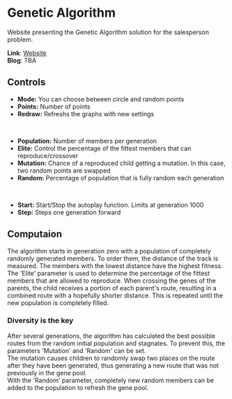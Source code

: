 # Genetic Algorithm

Website presenting the Genetic Algorithm solution for the salesperson problem.


<!-- ![](/img/thumbnail.png) -->


**Link**: [Website](https://benschr.github.io/GeneticAlgorithm/geneticalg.html)    
**Blog**: TBA

## Controls

- **Mode:** You can choose between circle and random points    
- **Points:** Number of points  
- **Redraw:** Refreshs the graphs with new settings  

<br/> 

- **Population:** Number of members per generation 
- **Elite:** Control the percentage of the fittest members that can reproduce/crossover
- **Mutation:** Chance of a reproduced child getting a mutation. In this case, two random points are swapped
- **Random:** Percentage of population that is fully random each generation
   
<br/> 
   
- **Start:** Start/Stop the autoplay function. Limits at generation 1000  
- **Step:** Steps one generation forward

## Computaion

The algorithm starts in generation zero with a population of completely randomly generated members. To order them, the distance of the track is measured. The members with the lowest distance have the highest fitness.
The 'Elite' parameter is used to determine the percentage of the fittest members that are allowed to reproduce. When crossing the genes of the parents, the child receives a portion of each parent's route, resulting in a combined route with a hopefully shorter distance.
This is repeated until the new population is completely filled.

### Diversity is the key

After several generations, the algorithm has calculated the best possible routes from the random initial population and stagnates. To prevent this, the parameters 'Mutation' and 'Random' can be set.  
The mutation causes children to randomly swap two places on the route after they have been generated, thus generating a new route that was not previously in the gene pool.  
With the 'Random' parameter, completely new random members can be added to the population to refresh the gene pool. 

